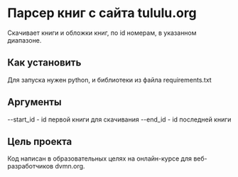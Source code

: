 # Парсер книг с сайта tululu.org
Cкачивает книги и обложки книг, по id номерам, в указанном диапазоне.

## Как установить
Для запуска нужен python, и библиотеки из файла requirements.txt

## Аргументы
--start_id - id первой книги для скачивания
--end_id - id последней книги

## Цель проекта
Код написан в образовательных целях на онлайн-курсе для веб-разработчиков dvmn.org.